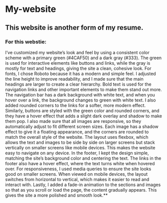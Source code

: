 # My-website


## This website is another form of my resume.

### For this webstie:
I’ve customized my website’s look and feel by using a consistent color scheme with a primary green (#4CAF50) and a dark gray (#333). The green is used for interactive elements like buttons and links, while the gray is mostly for text and headings, giving the site a clean, cohesive look.
For fonts, I chose Roboto because it has a modern and simple feel. I adjusted the line height to improve readability, and I made sure that the main headings are larger to create a clear hierarchy. Bold text is used for the navigation links and other important elements to make them stand out more.
The navigation bar has a dark background with white text, and when you hover over a link, the background changes to green with white text. I also added rounded corners to the links for a softer, more modern effect. Similarly, buttons are styled with the green color and rounded corners, and they have a hover effect that adds a slight dark overlay and shadow to make them pop.
I also made sure that all images are responsive, so they automatically adjust to fit different screen sizes. Each image has a shadow effect to give it a floating appearance, and the corners are rounded to match the overall style of the website.
The layout uses flexbox, which allows the text and images to be side by side on larger screens but stack vertically on smaller screens like mobile devices. This makes the website easy to navigate on any device. In the footer, I kept the design simple, matching the site’s background color and centering the text. The links in the footer also have a hover effect, where the text turns white when hovered over.
For responsiveness, I used media queries to ensure the site looks good on smaller screens. When viewed on mobile devices, the layout switches from horizontal to vertical, which makes it easier to read and interact with.
Lastly, I added a fade-in animation to the sections and images so that as you scroll or load the page, the content gradually appears. This gives the site a more polished and smooth look.**
